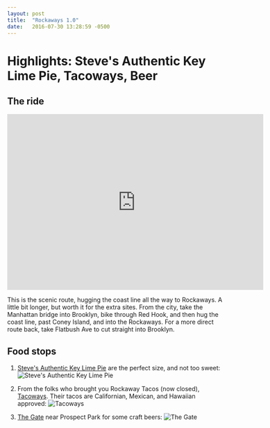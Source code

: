 ```yaml
---
layout: post
title:  "Rockaways 1.0"
date:   2016-07-30 13:28:59 -0500
---
```

# Highlights: Steve's Authentic Key Lime Pie, Tacoways, Beer



## The ride

<iframe height='405' width='590' frameborder='0' allowtransparency='true' scrolling='no' src='https://www.strava.com/activities/659169645/embed/d4a558caf6fdc0b5b946ce5ed059deb11be0d80f'></iframe>

This is the scenic route, hugging the coast line all the way to Rockaways. A little bit longer, but worth it for the extra sites. From the city, take the Manhattan bridge into Brooklyn, bike through Red Hook, and then hug the coast line, past Coney Island, and into the Rockaways. For a more direct route back, take Flatbush Ave to cut straight into Brooklyn.

## Food stops

1. <a href="https://www.yelp.com/biz/steves-authentic-key-lime-pies-brooklyn?osq=key+lime+pie" target="_blank">Steve's Authentic Key Lime Pie</a> are the perfect size, and not too sweet:
![Steve's Authentic Key Lime Pie](https://scontent-lga3-1.xx.fbcdn.net/v/t1.0-9/13906665_10105551289812523_9106483947835272010_n.jpg?oh=b872b559719ca02d395e1c10036ed937&oe=5853D7CE)

2. From the folks who brought you Rockaway Tacos (now closed), <a href="https://www.yelp.com/biz/tacoway-beach-rockaway-beach?osq=tacoways" target="_blank">Tacoways</a>. Their tacos are Californian, Mexican, and Hawaiian approved:
![Tacoways](https://scontent-lga3-1.xx.fbcdn.net/v/t1.0-9/13892048_10105551289887373_6975392523532672407_n.jpg?oh=5c7b25e07b6b740f768655728270f9fc&oe=58215159)

3. <a href="https://www.yelp.com/biz/the-gate-brooklyn" target="_blank">The Gate</a> near Prospect Park for some craft beers:
![The Gate](https://scontent-lga3-1.xx.fbcdn.net/v/t1.0-9/13876361_10105551290321503_6392484906409197993_n.jpg?oh=b5cce17c93418b26f4f0533c225974ad&oe=58163CD3)

